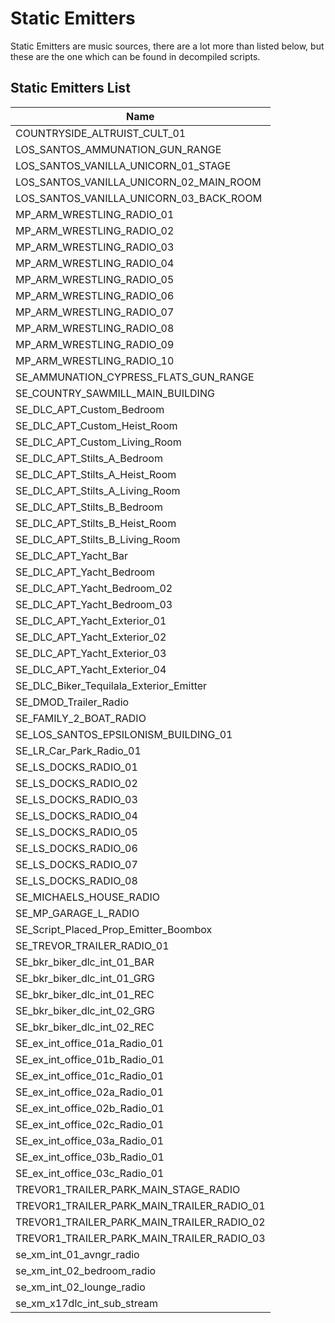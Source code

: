 # Static Emitters

Static Emitters are music sources, there are a lot more than listed below, but these are the one which can be found in decompiled scripts.

## Static Emitters List

| Name |
| ---- |
| COUNTRYSIDE_ALTRUIST_CULT_01 |
| LOS_SANTOS_AMMUNATION_GUN_RANGE |
| LOS_SANTOS_VANILLA_UNICORN_01_STAGE |
| LOS_SANTOS_VANILLA_UNICORN_02_MAIN_ROOM |
| LOS_SANTOS_VANILLA_UNICORN_03_BACK_ROOM |
| MP_ARM_WRESTLING_RADIO_01 |
| MP_ARM_WRESTLING_RADIO_02 |
| MP_ARM_WRESTLING_RADIO_03 |
| MP_ARM_WRESTLING_RADIO_04 |
| MP_ARM_WRESTLING_RADIO_05 |
| MP_ARM_WRESTLING_RADIO_06 |
| MP_ARM_WRESTLING_RADIO_07 |
| MP_ARM_WRESTLING_RADIO_08 |
| MP_ARM_WRESTLING_RADIO_09 |
| MP_ARM_WRESTLING_RADIO_10 |
| SE_AMMUNATION_CYPRESS_FLATS_GUN_RANGE |
| SE_COUNTRY_SAWMILL_MAIN_BUILDING |
| SE_DLC_APT_Custom_Bedroom |
| SE_DLC_APT_Custom_Heist_Room |
| SE_DLC_APT_Custom_Living_Room |
| SE_DLC_APT_Stilts_A_Bedroom |
| SE_DLC_APT_Stilts_A_Heist_Room |
| SE_DLC_APT_Stilts_A_Living_Room |
| SE_DLC_APT_Stilts_B_Bedroom |
| SE_DLC_APT_Stilts_B_Heist_Room |
| SE_DLC_APT_Stilts_B_Living_Room |
| SE_DLC_APT_Yacht_Bar |
| SE_DLC_APT_Yacht_Bedroom |
| SE_DLC_APT_Yacht_Bedroom_02 |
| SE_DLC_APT_Yacht_Bedroom_03 |
| SE_DLC_APT_Yacht_Exterior_01 |
| SE_DLC_APT_Yacht_Exterior_02 |
| SE_DLC_APT_Yacht_Exterior_03 |
| SE_DLC_APT_Yacht_Exterior_04 |
| SE_DLC_Biker_Tequilala_Exterior_Emitter |
| SE_DMOD_Trailer_Radio |
| SE_FAMILY_2_BOAT_RADIO |
| SE_LOS_SANTOS_EPSILONISM_BUILDING_01 |
| SE_LR_Car_Park_Radio_01 |
| SE_LS_DOCKS_RADIO_01 |
| SE_LS_DOCKS_RADIO_02 |
| SE_LS_DOCKS_RADIO_03 |
| SE_LS_DOCKS_RADIO_04 |
| SE_LS_DOCKS_RADIO_05 |
| SE_LS_DOCKS_RADIO_06 |
| SE_LS_DOCKS_RADIO_07 |
| SE_LS_DOCKS_RADIO_08 |
| SE_MICHAELS_HOUSE_RADIO |
| SE_MP_GARAGE_L_RADIO |
| SE_Script_Placed_Prop_Emitter_Boombox |
| SE_TREVOR_TRAILER_RADIO_01 |
| SE_bkr_biker_dlc_int_01_BAR |
| SE_bkr_biker_dlc_int_01_GRG |
| SE_bkr_biker_dlc_int_01_REC |
| SE_bkr_biker_dlc_int_02_GRG |
| SE_bkr_biker_dlc_int_02_REC |
| SE_ex_int_office_01a_Radio_01 |
| SE_ex_int_office_01b_Radio_01 |
| SE_ex_int_office_01c_Radio_01 |
| SE_ex_int_office_02a_Radio_01 |
| SE_ex_int_office_02b_Radio_01 |
| SE_ex_int_office_02c_Radio_01 |
| SE_ex_int_office_03a_Radio_01 |
| SE_ex_int_office_03b_Radio_01 |
| SE_ex_int_office_03c_Radio_01 |
| TREVOR1_TRAILER_PARK_MAIN_STAGE_RADIO |
| TREVOR1_TRAILER_PARK_MAIN_TRAILER_RADIO_01 |
| TREVOR1_TRAILER_PARK_MAIN_TRAILER_RADIO_02 |
| TREVOR1_TRAILER_PARK_MAIN_TRAILER_RADIO_03 |
| se_xm_int_01_avngr_radio |
| se_xm_int_02_bedroom_radio |
| se_xm_int_02_lounge_radio |
| se_xm_x17dlc_int_sub_stream |
